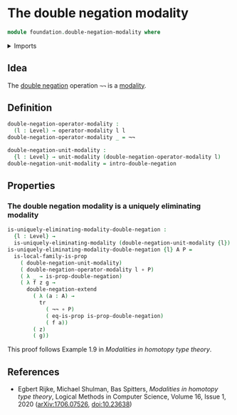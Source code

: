 # The double negation modality

```agda
module foundation.double-negation-modality where
```

<details><summary>Imports</summary>

```agda
open import foundation.double-negation

open import foundation-core.functions
open import foundation-core.identity-types
open import foundation-core.propositions
open import foundation-core.universe-levels

open import orthogonal-factorization-systems.local-types
open import orthogonal-factorization-systems.modal-operators
open import orthogonal-factorization-systems.uniquely-eliminating-modalities
```

</details>

## Idea

The [double negation](foundation.double-negation.md) operation `¬¬` is a
[modality](orthogonal-factorization-systems.higher-modalities.md).

## Definition

```agda
double-negation-operator-modality :
  (l : Level) → operator-modality l l
double-negation-operator-modality _ = ¬¬

double-negation-unit-modality :
  {l : Level} → unit-modality (double-negation-operator-modality l)
double-negation-unit-modality = intro-double-negation
```

## Properties

### The double negation modality is a uniquely eliminating modality

```agda
is-uniquely-eliminating-modality-double-negation :
  {l : Level} →
  is-uniquely-eliminating-modality (double-negation-unit-modality {l})
is-uniquely-eliminating-modality-double-negation {l} A P =
  is-local-family-is-prop
    ( double-negation-unit-modality)
    ( double-negation-operator-modality l ∘ P)
    ( λ _ → is-prop-double-negation)
    ( λ f z g →
      double-negation-extend
        ( λ (a : A) →
          tr
            ( ¬¬ ∘ P)
            ( eq-is-prop is-prop-double-negation)
            ( f a))
        ( z)
        ( g))
```

This proof follows Example 1.9 in _Modalities in homotopy type theory_.

## References

- Egbert Rijke, Michael Shulman, Bas Spitters, _Modalities in homotopy type
  theory_, Logical Methods in Computer Science, Volume 16, Issue 1, 2020
  ([arXiv:1706.07526](https://arxiv.org/abs/1706.07526),
  [doi:10.23638](https://doi.org/10.23638/LMCS-16%281%3A2%292020))
